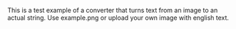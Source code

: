 This is a test example of a converter that turns text from an image to an actual string. Use example.png or upload your own image with english text.
